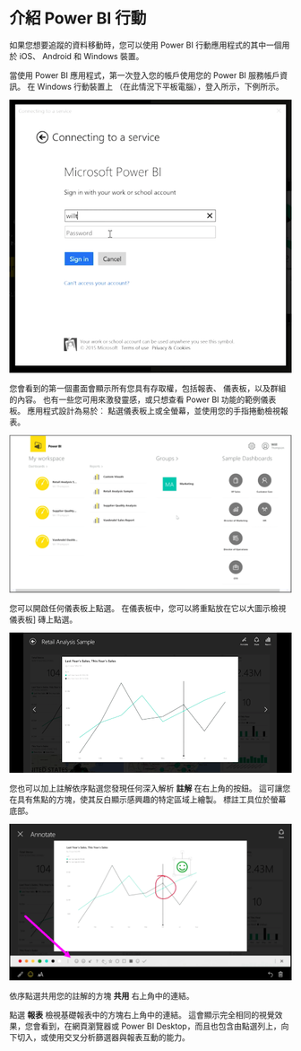 <properties
   pageTitle="介紹 Power BI 行動"
   description="Power BI 行動應用程式幾乎任何裝置上顯示 insights"
   services="powerbi"
   documentationCenter=""
   authors="davidiseminger"
   manager="mblythe"
   backup=""
   editor=""
   tags=""
   qualityFocus="no"
   qualityDate=""
   featuredVideoId="Sfb_vDIb6Dc"
   featuredVideoThumb=""
   courseDuration="7m"/>

<tags
   ms.service="powerbi"
   ms.devlang="NA"
   ms.topic="get-started-article"
   ms.tgt_pltfrm="NA"
   ms.workload="powerbi"
   ms.date="09/29/2016"
   ms.author="davidi"/>

# 介紹 Power BI 行動

如果您想要追蹤的資料移動時，您可以使用 Power BI 行動應用程式的其中一個用於 iOS、 Android 和 Windows 裝置。

當使用 Power BI 應用程式，第一次登入您的帳戶使用您的 Power BI 服務帳戶資訊。 在 Windows 行動裝置上 （在此情況下平板電腦），登入所示，下例所示。

![](media/powerbi-learning-4-4a-power-bi-mobile/4-4a_1.png)

您會看到的第一個畫面會顯示所有您具有存取權，包括報表、 儀表板，以及群組的內容。 也有一些您可用來激發靈感，或只想查看 Power BI 功能的範例儀表板。 應用程式設計為易於︰ 點選儀表板上或全螢幕，並使用您的手指捲動檢視報表。

![](media/powerbi-learning-4-4a-power-bi-mobile/4-4a_1a.png)

您可以開啟任何儀表板上點選。 在儀表板中，您可以將重點放在它以大圖示檢視儀表板] 磚上點選。

![](media/powerbi-learning-4-4a-power-bi-mobile/4-4a_2.png)

您也可以加上註解依序點選您發現任何深入解析 **註解** 在右上角的按鈕。 這可讓您在具有焦點的方塊，使其反白顯示感興趣的特定區域上繪製。 標註工具位於螢幕底部。

![](media/powerbi-learning-4-4a-power-bi-mobile/4-4a_3.png)

依序點選共用您的註解的方塊 **共用** 右上角中的連結。

點選 **報表** 檢視基礎報表中的方塊右上角中的連結。 這會顯示完全相同的視覺效果，您會看到，在網頁瀏覽器或 Power BI Desktop，而且也包含由點選列上，向下切入，或使用交叉分析篩選器與報表互動的能力。

